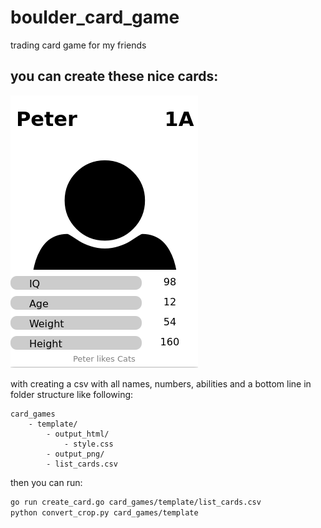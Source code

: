 # boulder_card_game
trading card game for my friends

## you can create these nice cards:

![card Peter](card_games/template/output_png/card_Peter.png "")

with creating a csv with all names, numbers, abilities and a bottom line in folder structure like following:
```
card_games
    - template/
        - output_html/
            - style.css
        - output_png/
        - list_cards.csv
```     
then you can run:

```bash
go run create_card.go card_games/template/list_cards.csv
python convert_crop.py card_games/template
```



